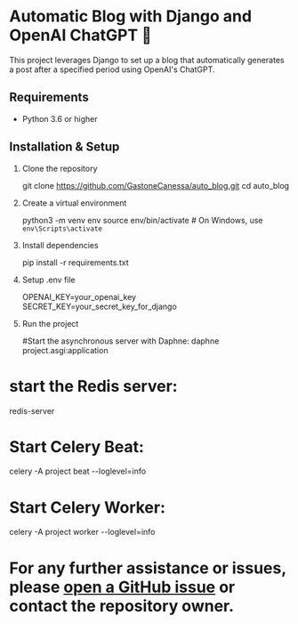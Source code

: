 # Automatic Blog with Django and OpenAI ChatGPT 📝

This project leverages Django to set up a blog that automatically generates a post after a specified period using OpenAI's ChatGPT.

## Requirements

- Python 3.6 or higher

## Installation & Setup


1. Clone the repository

    git clone https://github.com/GastoneCanessa/auto_blog.git
    cd auto_blog


2. Create a virtual environment

    python3 -m venv env
    source env/bin/activate  # On Windows, use `env\Scripts\activate`


3. Install dependencies

    pip install -r requirements.txt

4. Setup .env file

    OPENAI_KEY=your_openai_key
    SECRET_KEY=your_secret_key_for_django

4. Run the project

    #Start the asynchronous server with Daphne:
    daphne project.asgi:application

# start the Redis server:
redis-server

# Start Celery Beat:
celery -A project beat --loglevel=info

# Start Celery Worker:
celery -A project worker --loglevel=info


# For any further assistance or issues, please [open a GitHub issue](https://github.com/GastoneCanessa/auto_blog/issues) or contact the repository owner.
